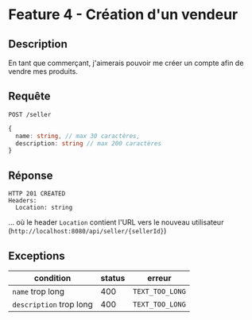 # Feature 4 - Création d'un vendeur

## Description

En tant que commerçant, j'aimerais pouvoir me créer un compte afin de vendre mes produits.

## Requête

`POST /seller`
```ts
{
  name: string, // max 30 caractères,
  description: string // max 200 caractères
}
```

## Réponse

```
HTTP 201 CREATED
Headers:
  Location: string
```

... où le header `Location` contient l'URL vers le nouveau utilisateur (`http://localhost:8080/api/seller/{sellerId}`)

## Exceptions

| condition               | status | erreur          |
| ----------------------- | ------ | --------------- |
| `name` trop long        | 400    | `TEXT_TOO_LONG` |
| `description` trop long | 400    | `TEXT_TOO_LONG` |
